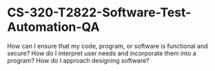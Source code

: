 # CS-320-T2822-Software-Test-Automation-QA

How can I ensure that my code, program, or software is functional and secure?
How do I interpret user needs and incorporate them into a program?
How do I approach designing software?
